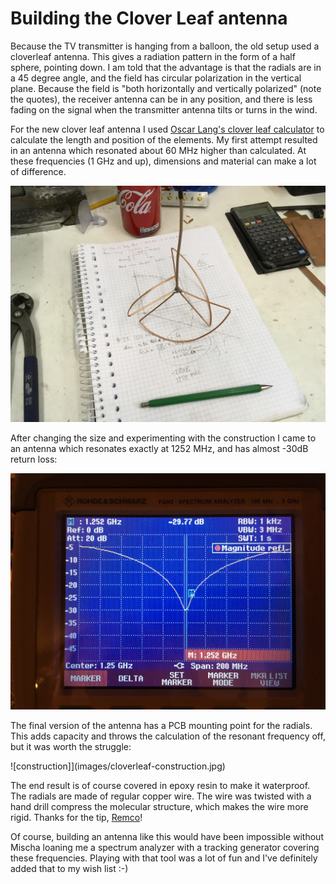 Building the Clover Leaf antenna
================================

Because the TV transmitter is hanging from a balloon, the old setup used a cloverleaf
antenna. This gives a radiation pattern in the form of a half sphere, pointing down. I am
told that the advantage is that the radials are in a 45 degree angle, and the field has
circular polarization in the vertical plane. Because the field is "both horizontally and
vertically polarized" (note the quotes), the receiver antenna can be in any position, and
there is less fading on the signal when the transmitter antenna tilts or turns in the wind.

For the new clover leaf antenna I used
[Oscar Lang's clover leaf calculator](https://oscarliang.com/make-diy-cloverleaf-antenna/)
to calculate the length and position of the elements. My first attempt resulted in an
antenna which resonated about 60 MHz higher than calculated. At these frequencies (1 GHz
and up), dimensions and material can make a lot of difference.

![Clover leaf building in progress](images/cloverleaf-calculation.jpg)

After changing the size and experimenting with the construction I came to an antenna which
resonates exactly at 1252 MHz, and has almost -30dB return loss:

![Return loss](images/cloverleaf-measurements.jpg)

The final version of the antenna has a PCB mounting point for the radials. This adds
capacity and throws the calculation of the resonant frequency off, but it was worth the
struggle:

![construction]](images/cloverleaf-construction.jpg)

The end result is of course covered in epoxy resin to make it waterproof. The radials are
made of regular copper wire. The wire was twisted with a hand drill compress the molecular
structure, which makes the wire more rigid. Thanks for the tip, [Remco](http://remco.org/)!

Of course, building an antenna like this would have been impossible without Mischa loaning
me a spectrum analyzer with a tracking generator covering these frequencies. Playing with
that tool was a lot of fun and I've definitely added that to my wish list :-)